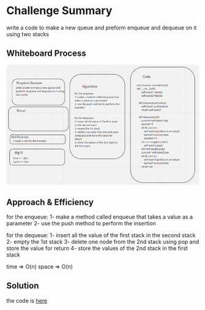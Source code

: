 # Challenge Summary
<!-- Description of the challenge -->
write a code to make a new queue and preform enqueue and dequeue on it using two stacks

## Whiteboard Process
<!-- Embedded whiteboard image -->
![cc11](./cc11.png)
## Approach & Efficiency
<!-- What approach did you take? Why? What is the Big O space/time for this approach? -->
for the enqueue:
1- make a method called enqueue that takes a value as a parameter
2- use the push method to perform the insertion


for the dequeue:
1- insert all the value of the first stack in the second stack
2- empty the 1st stack
3- delete one node from the 2nd stack
using pop and store the value for return
4- store the values of the 2nd stack in the first stack


time =>  O(n)
space => O(n)


## Solution
<!-- Show how to run your code, and examples of it in action -->
the code is [here](./code/stack_queue_pseudo.py)